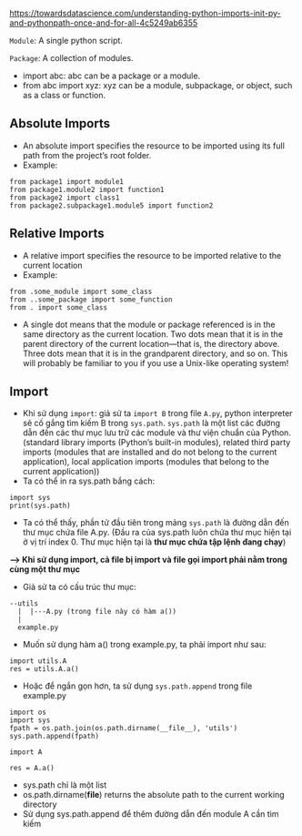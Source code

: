 https://towardsdatascience.com/understanding-python-imports-init-py-and-pythonpath-once-and-for-all-4c5249ab6355

`Module`: A single python script.

`Package`: A collection of modules.

- import abc: abc can be a package or a module.
- from abc import xyz: xyz can be a module, subpackage, or object, such as a class or function.

## Absolute Imports
- An absolute import specifies the resource to be imported using its full path from the project’s root folder.
- Example:
```
from package1 import module1
from package1.module2 import function1
from package2 import class1
from package2.subpackage1.module5 import function2
```

## Relative Imports
- A relative import specifies the resource to be imported relative to the current location
- Example:
```
from .some_module import some_class
from ..some_package import some_function
from . import some_class
```
- A single dot means that the module or package referenced is in the same directory as the current location. Two dots mean that it is in the parent directory of the current location—that is, the directory above. Three dots mean that it is in the grandparent directory, and so on. This will probably be familiar to you if you use a Unix-like operating system!

## Import
- Khi sử dụng `import`: giả sử ta `import B` trong file `A.py`, python interpreter sẽ cố gắng tìm kiếm B trong `sys.path`. `sys.path` là một list các đường dẫn đến các thư mục lưu trữ các module và thư viện chuẩn của Python. (standard library imports (Python’s built-in modules), related third party imports (modules that are installed and do not belong to the current application), local application imports (modules that belong to the current application))
- Ta có thể in ra sys.path bắng cách:
```
import sys
print(sys.path)
```
- Ta có thể thấy, phần tử đầu tiên trong mảng `sys.path` là đường dẫn đến thư mục chứa file A.py. (Đầu ra của sys.path luôn chứa thư mục hiện tại ở vị trí index 0. Thư mục hiện tại là **thư mục chứa tập lệnh đang chạy**)

**--> Khi sử dụng import, cả file bị import và file gọi import phải nằm trong cùng một thư mục**

- Giả sử ta có cấu trúc thư mục:
```
--utils
  |  |---A.py (trong file này có hàm a())
  |
  example.py
```

- Muốn sử dụng hàm a() trong example.py, ta phải import như sau:
```
import utils.A
res = utils.A.a()
```
- Hoặc để ngắn gọn hơn, ta sử dụng `sys.path.append` trong file example.py

```
import os
import sys
fpath = os.path.join(os.path.dirname(__file__), 'utils')
sys.path.append(fpath)

import A

res = A.a()
```

- sys.path chỉ là một list
- os.path.dirname(__file__) returns the absolute path to the current working directory
- Sử dụng sys.path.append để thêm đường dẫn đến module A cần tìm kiếm

# 

















